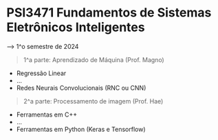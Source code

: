 # PSI3471 Fundamentos de Sistemas Eletrônicos Inteligentes
--> 1^o semestre de 2024

> 1^a parte: Aprendizado de Máquina (Prof. Magno)
- Regressão Linear
- ...
- Redes Neurais Convolucionais (RNC ou CNN)

> 2^a parte: Processamento de imagem (Prof. Hae)
- Ferramentas em C++
- ...
- Ferramentas em Python (Keras e Tensorflow)
